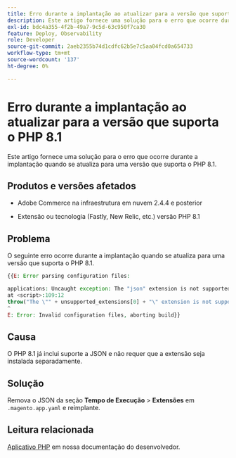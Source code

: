 ```yaml
---
title: Erro durante a implantação ao atualizar para a versão que suporta o PHP 8.1
description: Este artigo fornece uma solução para o erro que ocorre durante a implantação quando se atualiza para uma versão que suporta o PHP 8.1.
exl-id: bdc4a355-4f2b-49a7-9c5d-63c950f7ca30
feature: Deploy, Observability
role: Developer
source-git-commit: 2aeb2355b74d1cdfc62b5e7c5aa04fcd0a654733
workflow-type: tm+mt
source-wordcount: '137'
ht-degree: 0%

---
```


# Erro durante a implantação ao atualizar para a versão que suporta o PHP 8.1

Este artigo fornece uma solução para o erro que ocorre durante a implantação quando se atualiza para uma versão que suporta o PHP 8.1.

## Produtos e versões afetados

* Adobe Commerce na infraestrutura em nuvem 2.4.4 e posterior

* Extensão ou tecnologia (Fastly, New Relic, etc.) versão PHP 8.1

## Problema

O seguinte erro ocorre durante a implantação quando se atualiza para uma versão que suporta o PHP 8.1.

```PHP
{{E: Error parsing configuration files:

applications: Uncaught exception: The "json" extension is not supported for php:8.1
at <script>:109:12
throw("The \"" + unsupported_extensions[0] + "\" extension is not supported for " + service.type);
^
E: Error: Invalid configuration files, aborting build}}
```

## Causa

O PHP 8.1 já inclui suporte a JSON e não requer que a extensão seja instalada separadamente.

## Solução

Remova o JSON da seção **Tempo de Execução** > **Extensões** em `.magento.app.yaml` e reimplante.

## Leitura relacionada

[Aplicativo PHP](https://experienceleague.adobe.com/en/docs/commerce-cloud-service/user-guide/configure/app/php-settings) em nossa documentação do desenvolvedor.
